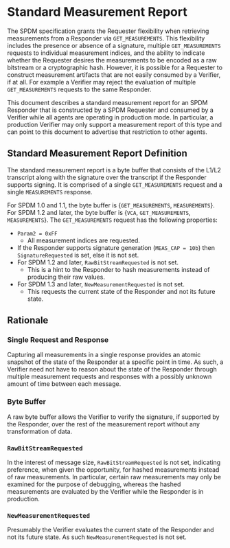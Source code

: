 # Standard Measurement Report

The SPDM specification grants the Requester flexibility when retrieving measurements from a
Responder via `GET_MEASUREMENTS`. This flexibility includes the presence or absence of a signature,
multiple `GET_MEASUREMENTS` requests to individual measurement indices, and the ability to indicate
whether the Requester desires the measurements to be encoded as a raw bitstream or a cryptographic
hash. However, it is possible for a Requester to construct measurement artifacts that are not easily
consumed by a Verifier, if at all. For example a Verifier may reject the evaluation of multiple
`GET_MEASUREMENTS` requests to the same Responder.

This document describes a standard measurement report for an SPDM Responder that is constructed by a
SPDM Requester and consumed by a Verifier while all agents are operating in production mode. In
particular, a production Verifier may only support a measurement report of this type and can point
to this document to advertise that restriction to other agents.

## Standard Measurement Report Definition

The standard measurement report is a byte buffer that consists of the L1/L2 transcript along with
the signature over the transcript if the Responder supports signing. It is comprised of a single
`GET_MEASUREMENTS` request and a single `MEASUREMENTS` response.

For SPDM 1.0 and 1.1, the byte buffer is {`GET_MEASUREMENTS`, `MEASUREMENTS`}. For SPDM 1.2 and
later, the byte buffer is {`VCA`, `GET_MEASUREMENTS`, `MEASUREMENTS`}. The `GET_MEASUREMENTS`
request has the following properties:
* `Param2 = 0xFF`
    * All measurement indices are requested.
* If the Responder supports signature generation (`MEAS_CAP = 10b`) then `SignatureRequested` is
  set, else it is not set.
* For SPDM 1.2 and later, `RawBitStreamRequested` is not set.
    * This is a hint to the Responder to hash measurements instead of producing their raw values.
* For SPDM 1.3 and later, `NewMeasurementRequested` is not set.
    * This requests the current state of the Responder and not its future state.

## Rationale

### Single Request and Response

Capturing all measurements in a single response provides an atomic snapshot of the state of the
Responder at a specific point in time. As such, a Verifier need not have to reason about the state
of the Responder through multiple measurement requests and responses with a possibly unknown amount
of time between each message.

### Byte Buffer

A raw byte buffer allows the Verifier to verify the signature, if supported by the Responder, over
the rest of the measurement report without any transformation of data.

### `RawBitStreamRequested`

In the interest of message size, `RawBitStreamRequested` is not set, indicating preference, when
given the opportunity, for hashed measurements instead of raw measurements. In particular, certain
raw measurements may only be examined for the purpose of debugging, whereas the hashed measurements
are evaluated by the Verifier while the Responder is in production.

### `NewMeasurementRequested`

Presumably the Verifier evaluates the current state of the Responder and not its future state. As
such `NewMeasurementRequested` is not set.
